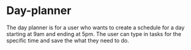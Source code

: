 # Day-planner

The day planner is for a user who wants to create a schedule for a day starting at 9am and ending at 5pm.
The user can type in tasks for the specific time and save the what they need to do.
